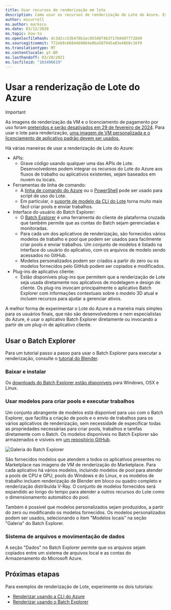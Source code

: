 ```yaml
---
title: Usar recursos de renderização em lote
description: Como usar os recursos de renderização de Lote do Azure. Experimente usar o aplicativo Batch Explorer, seja diretamente ou invocado de um plug-in de aplicativo cliente.
author: mscurrell
ms.author: markscu
ms.date: 03/12/2020
ms.topic: how-to
ms.openlocfilehash: dc3d2cc53b478b1ec955d8f4b3717b0407772849
ms.sourcegitcommit: 772eb9c6684dd4864e0ba507945a83e48b8c16f0
ms.translationtype: MT
ms.contentlocale: pt-BR
ms.lasthandoff: 03/20/2021
ms.locfileid: "103496619"
---
```

# <a name="using-azure-batch-rendering"></a>Usar a renderização de Lote do Azure

> [!IMPORTANT]
> As imagens de renderização da VM e o licenciamento de pagamento por uso foram [preteridos e serão desativados em 29 de fevereiro de 2024](https://azure.microsoft.com/updates/azure-batch-rendering-vm-images-licensing-will-be-retired-on-29-february-2024/). Para usar o lote para renderização, [uma imagem de VM personalizada e o licenciamento de aplicativo padrão devem ser usados.](batch-rendering-functionality.md#batch-pools-using-custom-vm-images-and-standard-application-licensing)

Há várias maneiras de usar a renderização de Lote do Azure:

* APIs:
  * Grave código usando qualquer uma das APIs de Lote.  Desenvolvedores podem integrar os recursos do Lote do Azure aos fluxos de trabalho ou aplicativos existentes, sejam baseados em nuvem ou locais.
* Ferramentas de linha de comando:
  * A [linha de comando do Azure](/cli/azure/) ou o [PowerShell](/powershell/azure/) pode ser usado para script de uso do Lote.
  * Em particular, o [suporte de modelo da CLI do Lote](./batch-cli-templates.md) torna muito mais fácil criar pools e enviar trabalhos.
* Interface do usuário do Batch Explorer:
  * O [Batch Explorer](https://github.com/Azure/BatchLabs) é uma ferramenta do cliente de plataforma cruzada que também permite que as contas do Batch sejam gerenciadas e monitoradas.
  * Para cada um dos aplicativos de renderização, são fornecidos vários modelos de trabalho e pool que podem ser usados para facilmente criar pools e enviar trabalhos.  Um conjunto de modelos é listado na interface do usuário do aplicativo, com os arquivos de modelo sendo acessados no GitHub.
  * Modelos personalizados podem ser criados a partir do zero ou os modelos fornecidos pelo GitHub podem ser copiados e modificados.
* Plug-ins de aplicativo cliente:
  * Estão disponíveis plug-ins que permitem que a renderização de Lote seja usada diretamente nos aplicativos de modelagem e design de cliente.  Os plug-ins invocam principalmente o aplicativo Batch Explorer com informações contextuais sobre o modelo 3D atual e incluem recursos para ajudar a gerenciar ativos.

A melhor forma de experimentar o Lote do Azure e a maneira mais simples para os usuários finais, que não são desenvolvedores e nem especialistas do Azure, é usar o aplicativo Batch Explorer diretamente ou invocando a partir de um plug-in de aplicativo cliente.

## <a name="using-batch-explorer"></a>Usar o Batch Explorer

Para um tutorial passo a passo para usar o Batch Explorer para executar a renderização, consulte o [tutorial do Blender](./tutorial-rendering-batchexplorer-blender.md).

### <a name="download-and-install"></a>Baixar e instalar

Os [downloads do Batch Explorer estão disponíveis](https://azure.github.io/BatchExplorer/) para Windows, OSX e Linux.

### <a name="using-templates-to-create-pools-and-run-jobs"></a>Usar modelos para criar pools e executar trabalhos

Um conjunto abrangente de modelos está disponível para uso com o Batch Explorer, que facilita a criação de pools e o envio de trabalhos para os vários aplicativos de renderização, sem necessidade de especificar todas as propriedades necessárias para criar pools, trabalhos e tarefas diretamente com o Batch.  Os modelos disponíveis no Batch Explorer são armazenados e visíveis em [um repositório GitHub](https://github.com/Azure/BatchExplorer-data/tree/master/ncj).

![Galeria do Batch Explorer](./media/batch-rendering-using/batch-explorer-gallery.png)

São fornecidos modelos que atendem a todos os aplicativos presentes no Marketplace nas imagens de VM de renderização do Marketplace.  Para cada aplicativo há vários modelos, incluindo modelos de pool para atender a pools de CPU e GPU, pools do Windows e do Linux, e os modelos de trabalho incluem renderização de Blender em bloco ou quadro completo e renderização distribuída V-Ray. O conjunto de modelos fornecidos será expandido ao longo do tempo para atender a outros recursos do Lote como o dimensionamento automático do pool.

Também é possível que modelos personalizados sejam produzidos, a partir do zero ou modificando os modelos fornecidos. Os modelos personalizados podem ser usados, selecionando o item "Modelos locais" na seção "Galeria" do Batch Explorer.

### <a name="file-system-and-data-movement"></a>Sistema de arquivos e movimentação de dados

A seção "Dados" no Batch Explorer permite que os arquivos sejam copiados entre um sistema de arquivos local e as contas do Armazenamento do Microsoft Azure.

## <a name="next-steps"></a>Próximas etapas

Para exemplos de renderização de Lote, experimente os dois tutoriais:

* [Renderizar usando a CLI do Azure](./tutorial-rendering-cli.md)
* [Renderizar usando o Batch Explorer](./tutorial-rendering-batchexplorer-blender.md)
